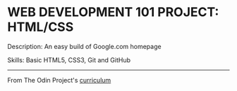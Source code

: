 # WEB DEVELOPMENT 101 PROJECT: HTML/CSS

Description: An easy build of Google.com homepage

Skills: Basic HTML5, CSS3, Git and GitHub

---
From The Odin Project's [curriculum](http://www.theodinproject.com/courses/web-development-101/lessons/html-css)
